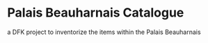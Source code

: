 # Palais Beauharnais Catalogue

a DFK project to inventorize the items within the Palais Beauharnais